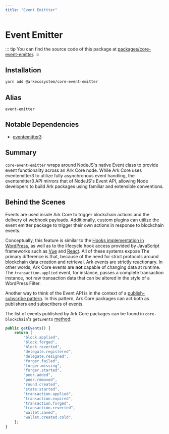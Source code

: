 ```yaml
---
title: "Event Emittter"
---
```


# Event Emitter

::: tip
You can find the source code of this package at [packages/core-event-emitter](https://github.com/ArkEcosystem/core/tree/develop/packages/core-event-emitter).
:::

## Installation

```bash
yarn add @arkecosystem/core-event-emitter
```

## Alias

`event-emitter`

## Notable Dependencies

- [eventemitter3](https://github.com/primus/eventemitter3)

## Summary

`core-event-emitter` wraps around NodeJS's native Event class to provide event functionality across an Ark Core node. While Ark Core uses eventemitter3 to utilize fully asynchronous event handling, the eventemitter3 API mirrors that of NodeJS's Event API, allowing Node developers to build Ark packages using familiar and extensible conventions.

## Behind the Scenes

Events are used inside Ark Core to trigger blockchain actions and the delivery of webhook payloads. Additionally, custom plugins can utilize the event emitter package to trigger their own actions in response to blockchain events.

Conceptually, this feature is similar to the [Hooks implementation in WordPress](https://codex.wordpress.org/Plugin_API), as well as to the lifecycle hook access provided by JavaScript frameworks such as [Vue](https://vuejs.org/v2/guide/instance.html#Instance-Lifecycle-Hooks) and [React](https://reactjs.org/docs/state-and-lifecycle.html). All of these systems expose  The primary difference is that, because of the need for strict protocols around blockchain data creation and retrieval, Ark events are strictly reactionary. In other words, Ark Core events are **not** capable of changing data at runtime. The `transaction.applied` event, for instance, passes a complete transaction instance, not raw transaction data that can be altered in the style of a WordPress Filter.

Another way to think of the Event API is in the context of a [publish-subscribe pattern](https://en.wikipedia.org/wiki/Publish%E2%80%93subscribe_pattern). In this pattern, Ark Core packages can act both as publishers and subscribers of events. 

The list of events published by Ark Core packages can be found in `core-blockchain`'s `getEvents` [method](https://github.com/ArkEcosystem/core/blob/develop/packages/core-blockchain/src/blockchain.ts#L589-L610):

```ts
public getEvents() {
    return [
        "block.applied",
        "block.forged",
        "block.reverted",
        "delegate.registered",
        "delegate.resigned",
        "forger.failed",
        "forger.missing",
        "forger.started",
        "peer.added",
        "peer.removed",
        "round.created",
        "state:started",
        "transaction.applied",
        "transaction.expired",
        "transaction.forged",
        "transaction.reverted",
        "wallet.saved",
        "wallet.created.cold",
    ];
}
```
